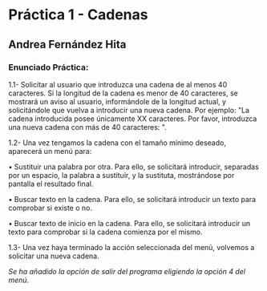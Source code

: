 # Práctica 1 - Cadenas
## Andrea Fernández Hita

### Enunciado Práctica:

1.1- Solicitar al usuario que introduzca una cadena de al menos 40 caracteres. Si la longitud de la cadena es menor de 40 caracteres, se mostrará un aviso al usuario, informándole de la longitud actual, y solicitándole que vuelva a introducir una nueva cadena. Por ejemplo: "La cadena introducida posee únicamente XX caracteres. Por favor, introduzca una nueva cadena con más de 40 caracteres: ".

1.2- Una vez tengamos la cadena con el tamaño mínimo deseado, aparecerá un menú para:

• Sustituir una palabra por otra. Para ello, se solicitará introducir, separadas por un espacio, la palabra a sustituir, y la sustituta, mostrándose por pantalla el resultado final.

• Buscar texto en la cadena. Para ello, se solicitará introducir un texto para comprobar si existe o no.

• Buscar texto de inicio en la cadena. Para ello, se solicitará introducir un texto para comprobar si la cadena comienza por el mismo.

1.3- Una vez haya terminado la acción seleccionada del menú, volvemos a solicitar una nueva cadena.

_Se ha añadido la opción de salir del programa eligiendo la opción 4 del menú._
